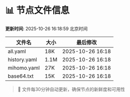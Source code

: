 # 📊 节点文件信息

**更新时间**: 2025-10-26 16:18:59 北京时间

| 文件名 | 大小 | 最后修改 |
|--------|------|----------|
| all.yaml | 18K | 2025-10-26 16:18 |
| history.yaml | 1.1M | 2025-10-26 16:18 |
| mihomo.yaml | 27K | 2025-10-26 16:18 |
| base64.txt | 15K | 2025-10-26 16:18 |

> 🔄 文件每30分钟自动更新，确保节点的新鲜度和可用性
